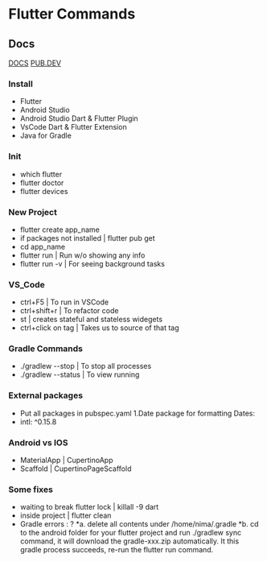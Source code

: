 # Flutter Commands

## Docs

[DOCS](https://flutter.dev/docs)
[PUB.DEV](https://pub.dev)

### Install

* Flutter
* Android Studio
* Android Studio Dart & Flutter Plugin
* VsCode Dart & Flutter Extension
* Java for Gradle

### Init

* which flutter
* flutter doctor
* flutter devices

### New Project

* flutter create app_name
* if packages not installed | flutter pub get
* cd app_name
* flutter run | Run w/o showing any info
* flutter run -v | For seeing background tasks

### VS_Code

* ctrl+F5 | To run in VSCode
* ctrl+shift+r | To refactor code
* st | creates stateful and stateless widegets
* ctrl+click on tag | Takes us to source of that tag

### Gradle Commands

* ./gradlew --stop | To stop all processes
* ./gradlew --status | To view running

### External packages

* Put all packages in pubspec.yaml
1.Date package for formatting Dates:
* intl: ^0.15.8

### Android vs IOS

* MaterialApp | CupertinoApp
* Scaffold | CupertinoPageScaffold

### Some fixes

* waiting to break flutter lock | killall -9 dart
* inside project | flutter clean
* Gradle errors : ?
    *a. delete all contents under /home/nima/.gradle
    *b. cd to the android folder for your flutter project and run ./gradlew sync command, it will download the gradle-xxx.zip automatically. It this gradle process succeeds, re-run the flutter run command.
